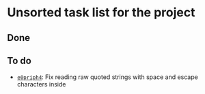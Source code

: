 # Unsorted task list for the project

## Done


## To do

  - [`e0priph4`](todo/e0priph4.md): Fix reading raw quoted strings with space and escape characters inside
